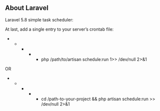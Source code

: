 ## About Laravel
Laravel 5.8 simple task scheduler:

At last, add a single entry to your server’s crontab file:

* * * * * php /path/to/artisan schedule:run 1>> /dev/null 2>&1

OR

* * * * * cd /path-to-your-project && php artisan schedule:run >> /dev/null 2>&1

